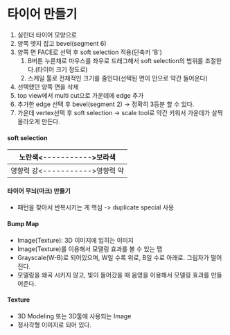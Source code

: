 # 타이어 만들기

1. 실린더 타이어 모양으로
1. 양쪽 엣지 잡고 bevel(segment 6)
1. 양쪽 면 FACE로 선택 후 soft selection 적용(단축키 'B')
   1. B버튼 누른채로 마우스를 좌우로 드래그해서 soft selection의 범위를 조절한다.(타이어 크기 정도로)
   1. 스케일 툴로 전체적인 크기를 줄인다(선택된 면이 안으로 약간 들어온다)
1. 선택했던 양쪽 면을 삭제
1. top view에서 multi cut으로 가운데에 edge 추가
1. 추가한 edge 선택 후 bevel(segment 2) -> 정확히 3등분 할 수 있다.
1. 가운데 vertex선택 후 soft selection -> scale tool로 약간 키워서 가운데가 살짝 올라오게 만든다.


#### soft selection
|노란색<----------->보라색|
|----------------|
|영향력 강<----------->영향력 약|

#### 타이어 무늬(마크) 만들기

* 패턴을 찾아서 반복시키는 게 핵심 -> duplicate special 사용


#### Bump Map
* Image(Texture): 3D 이미지에 입히는 이미지
* Image(Texture)를 이용해서 모델링 효과를 볼 수 있는 맵
* Grayscale(W-B)로 되어있으며, W일 수록 위로, B일 수로 아래로. 그림자가 떨어진다.
* 모델링을 왜곡 시키지 않고, 빛이 들어갔을 때 음영을 이용해서 모델링 효과를 만들어준다.

#### Texture
* 3D Modeling 또는 3D툴에 사용되는 Image
* 정사각형 이미지로 되어 있다.
